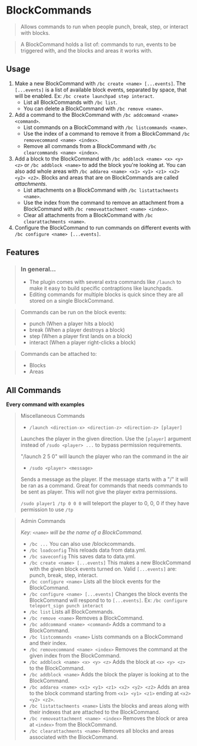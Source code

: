 # BlockCommands

> Allows commands to run when people punch, break, step, or interact with blocks.

> A BlockCommand holds a list of: commands to run, events to be triggered with, and the blocks and areas it works with.

## Usage

1. Make a new BlockCommand with `/bc create <name> [...events]`. The `[...events]` is a list of available block events, separated by space, that will be enabled. Ex: `/bc create launchpad step interact`.
    - List all BlockCommands with `/bc list`.
    - You can delete a BlockCommand with `/bc remove <name>`.
2. Add a command to the BlockCommand with `/bc addcommand <name> <command>`.
    - List commands on a BlockCommand with `/bc listcommands <name>`.
    - Use the index of a command to remove it from a BlockCommand `/bc removecommand <name> <index>`.
    - Remove all commands from a BlockCommand with `/bc clearcommands <name> <index>`.
3. Add a block to the BlockCommand with `/bc addblock <name> <x> <y> <z>` or `/bc addblock <name>` to add the block you're looking at. You can also add whole areas with `/bc addarea <name> <x1> <y1> <z1> <x2> <y2> <z2>`. Blocks and areas that are on BlockCommands are called _attachments_.
    - List attachments on a BlockCommand with `/bc listattachments <name>`.
    - Use the index from the command to remove an attachment from a BlockCommand with `/bc removeattachment <name> <index>`.
    - Clear all attachments from a BlockCommand with `/bc clearattachments <name>`.
4. Configure the BlockCommand to run commands on different events with `/bc configure <name> [...events]`.

## Features

> ### In general...
>
> -   The plugin comes with several extra commands like `/launch` to make it easy to build specific contraptions like launchpads.
> -   Editing commands for multiple blocks is quick since they are all stored on a single BlockCommand.

> Commands can be run on the block events:
>
> -   punch (When a player hits a block)
> -   break (When a player destroys a block)
> -   step (When a player first lands on a block)
> -   interact (When a player right-clicks a block)

> Commands can be attached to:
>
> -   Blocks
> -   Areas

## All Commands

**Every command with examples**

> Miscellaneous Commands
>
> -   `/launch <direction-x> <direction-z> <direction-z> [player]`
>
> Launches the player in the given direction. Use the `[player]` argument instead of `/sudo <player> ...` to bypass permission requirements.
>
> "/launch 2 5 0" will launch the player who ran the command in the air
>
> -   `/sudo <player> <message>`
>
> Sends a message as the player. If the message starts with a "/" it will be ran as a command. Great for commands that needs commands to be sent as player. This will not give the player extra permissions.
>
> `/sudo player1 /tp 0 0 0` will teleport the player to 0, 0, 0 if they have permission to use `/tp`

> Admin Commands
>
> _Key: `<name>` will be the name of a BlockCommand._
>
> -   `/bc ...`
>     You can also use /blockcommands.
> -   `/bc loadconfig`
>     This reloads data from data.yml.
> -   `/bc saveconfig`
>     This saves data to data.yml.
> -   `/bc create <name> [...events]`
>     This makes a new BlockCommand with the given block events turned on. Valid `[...events]` are: punch, break, step, interact.
> -   `/bc configure <name>`
>     Lists all the block events for the BlockCommand.
> -   `/bc configure <name> [...events]`
>     Changes the block events the BlockCommand will respond to to `[...events]`. Ex: `/bc configure teleport_sign punch interact`
> -   `/bc list`
>     Lists all BlockCommands.
> -   `/bc remove <name>`
>     Removes a BlockCommand.
> -   `/bc addcommand <name> <command>`
>     Adds a command to a BlockCommand.
> -   `/bc listcommands <name>`
>     Lists commands on a BlockCommand and their index.
> -   `/bc removecommand <name> <index>`
>     Removes the command at the given index from the BlockCommand.
> -   `/bc addblock <name> <x> <y> <z>`
>     Adds the block at `<x> <y> <z>` to the BlockCommand.
> -   `/bc addblock <name>`
>     Adds the block the player is looking at to the BlockCommand.
> -   `/bc addarea <name> <x1> <y1> <z1> <x2> <y2> <z2>`
>     Adds an area to the block command starting from `<x1> <y1> <z1>` ending at `<x2> <y2> <z2>`.
> -   `/bc listattachments <name>`
>     Lists the blocks and areas along with their indexes that are attached to the BlockCommand.
> -   `/bc removeattachment <name> <index>`
>     Removes the block or area at `<index>` from the BlockCommand.
> -   `/bc clearattachments <name>`
>     Removes all blocks and areas associated with the BlockCommand.
